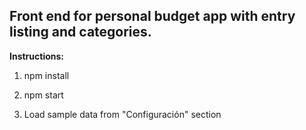 ## Front end for personal budget app with entry listing and categories.

**Instructions:**

1. npm install

1. npm start

1. Load sample data from "Configuración" section 